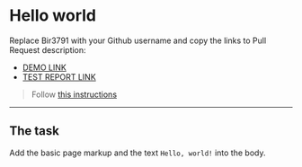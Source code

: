 # Hello world
Replace Bir3791 with your Github username and copy the links to Pull Request description:
- [DEMO LINK](https://Bir3791.github.io/layout_hello-world/)
- [TEST REPORT LINK](https://Bir3791.github.io/layout_hello-world/report/html_report/)

> Follow [this instructions](https://mate-academy.github.io/layout_task-guideline/#how-to-solve-the-layout-tasks-on-github)
___

## The task
Add the basic page markup and the text `Hello, world!` into the body.
